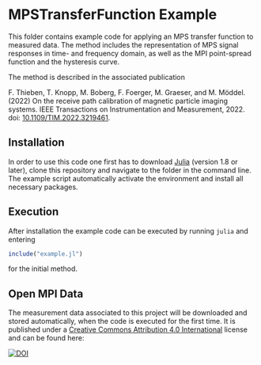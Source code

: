 # MPSTransferFunction Example


This folder contains example code for applying an MPS transfer function to measured data. 
The method includes the representation of MPS signal responses in time- and frequency domain, as well as the MPI point-spread function and the hysteresis curve.

The method is described in the associated publication

F. Thieben, T. Knopp, M. Boberg, F. Foerger, M. Graeser, and M. Möddel. (2022) On the receive path calibration of magnetic particle imaging
systems. IEEE Transactions on Instrumentation and Measurement, 2022. doi: [10.1109/TIM.2022.3219461](https://ieeexplore.ieee.org/document/9939022).

## Installation

In order to use this code one first has to download [Julia](https://julialang.org/) (version 1.8 or later), clone this repository and navigate to the folder in the command line. The example script automatically activate the environment and install all necessary packages.

## Execution
After installation the example code can be executed by running `julia` and entering
```julia
include("example.jl")
```
for the initial method.


## Open MPI Data

The measurement data associated to this project will be downloaded and stored automatically, when the code is executed for the first time.
It is published under a [Creative Commons Attribution 4.0 International](https://creativecommons.org/licenses/by/4.0/legalcode) license and can be found here:


[![DOI](https://zenodo.org/badge/DOI/10.5281/zenodo.7457743.svg)](https://doi.org/10.5281/zenodo.7457743)
